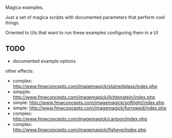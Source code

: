 Magica examples.

Just a set of magica scripts with documented parameters that perform cool things.

Oriented to UIs that want to run these examples configuring them in a UI

## TODO

 * documented example options


other effects:

 * complex: http://www.fmwconcepts.com/imagemagick/stainedglass/index.php
 * simpple: http://www.fmwconcepts.com/imagemagick/lichtenstein/index.php
 * simple: http://www.fmwconcepts.com/imagemagick/softlight/index.php
 * simple: http://www.fmwconcepts.com/imagemagick/furrowed/index.php
 * complex: http://www.fmwconcepts.com/imagemagick/cartoon/index.php
 * complex: http://www.fmwconcepts.com/imagemagick/fisheye/index.php